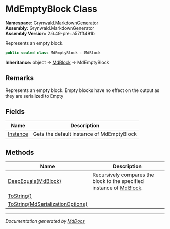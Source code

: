 ﻿<!--  
  <auto-generated>   
    The contents of this file were generated by a tool.  
    Changes to this file may be list if the file is regenerated  
  </auto-generated>   
-->

# MdEmptyBlock Class

**Namespace:** [Grynwald.MarkdownGenerator](../index.md)  
**Assembly:** Grynwald.MarkdownGenerator  
**Assembly Version:** 2.6.49\-pre+a57fff491b

Represents an empty block.

```csharp
public sealed class MdEmptyBlock : MdBlock
```

**Inheritance:** object → [MdBlock](../MdBlock/index.md) → MdEmptyBlock

## Remarks

Represents an empty block. Empty blocks have no effect on the output as they are serialized to Empty

## Fields

| Name                           | Description                               |
| ------------------------------ | ----------------------------------------- |
| [Instance](fields/Instance.md) | Gets the default instance of MdEmptyBlock |

## Methods

| Name                                                                                   | Description                                                                                 |
| -------------------------------------------------------------------------------------- | ------------------------------------------------------------------------------------------- |
| [DeepEquals(MdBlock)](methods/DeepEquals.md)                                           | Recursively compares the block to the specified instance of [MdBlock](../MdBlock/index.md). |
| [ToString()](methods/ToString.md#tostring)                                             |                                                                                             |
| [ToString(MdSerializationOptions)](methods/ToString.md#tostringmdserializationoptions) |                                                                                             |

___

*Documentation generated by [MdDocs](https://github.com/ap0llo/mddocs)*
